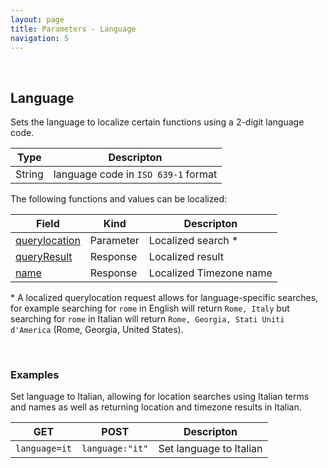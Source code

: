 ```yaml
---
layout: page
title: Parameters - Language
navigation: 5
---
```


<style>
	.inner a {
		color: royalblue;
		font-weight: bold;
	}
	.inner code {
		font-size: 100%;
	}
	.navigation li {
		padding: 0.3vh;
	}
	.sidebar {
		min-width: 300px;
	}
	.sidebar .sidebar-main {
	    height: calc(100% - 50px);
	    overflow-y: auto;
	}
	@media (max-width: 745px) {
		.sidebar .sidebar-main {
		    height: calc(100% - 320px);
		}
	}
</style>

<br>

## Language

Sets the language to localize certain functions using a 2-digit language code.

| Type | Descripton |
|---|---|
| String | language code in `ISO 639-1` format |

The following functions and values can be localized:

| Field | Kind | Descripton |
|---|---|---|
| [querylocation](/astrologico/param_location.html#querylocation) | Parameter | Localized search \* |
| [queryResult](/astrologico/res_metadata.html#location) | Response | Localized result |
| [name](/astrologico/res_metadata.html#tz) | Response | Localized Timezone name |

\* A localized querylocation request allows for language-specific searches, for example searching for `rome` in English will return `Rome, Italy` but searching for `rome` in Italian will return `Rome, Georgia, Stati Uniti d'America` (Rome, Georgia, United States).

<br>

### Examples

Set language to Italian, allowing for location searches using Italian terms and names as well as returning location and timezone results in Italian.

| GET | POST | Descripton |
|---|---|---|
| `language=it` | `language:"it"` | Set language to Italian |

<br><br><br>
